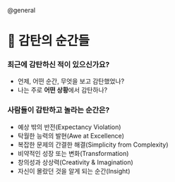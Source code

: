 @general

# 💬 감탄의 순간들

### 최근에 감탄하신 적이 있으신가요?

- 언제, 어떤 순간, 무엇을 보고 감탄했었나?
- 나는 주로 **어떤 상황**에서 감탄하나?

### 사람들이 감탄하고 놀라는 순간은?

- 예상 밖의 반전(Expectancy Violation)
- 탁월한 능력의 발현(Awe at Excellence)
- 복잡한 문제의 간결한 해결(Simplicity from Complexity)
- 비약적인 성장 또는 변화(Transformation)
- 창의성과 상상력(Creativity & Imagination)
- 자신이 몰랐던 것을 알게 되는 순간(Insight)
